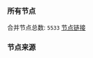 ### 所有节点
合并节点总数: `5533`
[节点链接](https://github.com/rzhy1/33/raw/master/sub/sub_merge_base64.txt)

### 节点来源
